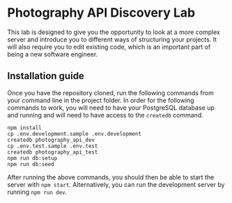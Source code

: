 # Photography API Discovery Lab

This lab is designed to give you the opportunity to look at a more complex server and introduce you to different ways of structuring your projects. It will also require you to edit existing code, which is an important part of being a new software engineer.

## Installation guide

Once you have the repository cloned, run the following commands from your command line in the project folder. In order for the following commands to work, you will need to have your PostgreSQL database up and running and will need to have access to the `createdb` command.

```
npm install
cp .env.development.sample .env.development
createdb photography_api_dev
cp .env.test.sample .env.test
createdb photography_api_test
npm run db:setup
npm run db:seed
```

After running the above commands, you should then be able to start the server with `npm start`. Alternatively, you can run the development server by running `npm run dev`.
